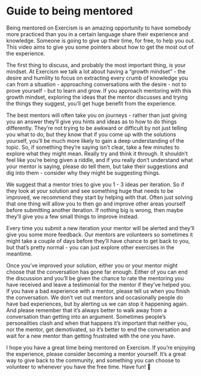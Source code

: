 # Guide to being mentored

Being mentored on Exercism is an amazing opportunity to have somebody more practiced than you in a certain language share their experience and knowledge.
Someone is going to give up their time, for free, to help you out.
This video aims to give you some pointers about how to get the most out of the experience.

The first thing to discuss, and probably the most important thing, is your mindset.
At Exercism we talk a lot about having a “growth mindset” - the desire and humility to focus on extracting every crumb of knowledge you can from a situation - approaching conversations with the desire - not to prove yourself - but to learn and grow.
If you approach mentoring with this growth mindset, exploring the ideas that the mentor discusses and trying the things they suggest, you’ll get huge benefit from the experience.

The best mentors will often take you on journeys - rather than just giving you an answer they’ll give you hints and ideas as to how to do things differently.
They’re not trying to be awkward or difficult by not just telling you what to do, but they know that if you come up with the solutions yourself, you’ll be much more likely to gain a deep understanding of the topic.
So, if something they’re saying isn’t clear, take a few minutes to explore what they might mean.
Really try and think it through.
It shouldn’t feel like you’re being given a riddle, and if you really don’t understand what your mentor is saying, please do tell them, but take their suggestions and dig into them - consider why they might be suggesting things.

We suggest that a mentor tries to give you 1 - 3 ideas per iteration.
So if they look at your solution and see something huge that needs to be improved, we recommend they start by helping with that.
Often just solving that one thing will allow you to then go and improve other areas yourself before submitting another iteration.
If nothing big is wrong, then maybe they’ll give you a few small things to improve instead.

Every time you submit a new iteration your mentor will be alerted and they’ll give you some more feedback.
Our mentors are volunteers so sometimes it might take a couple of days before they’ll have chance to get back to you, but that’s pretty normal - you can just explore other exercises in the meantime.

Once you’ve improved your solution, either you or your mentor might choose that the conversation has gone far enough.
Either of you can end the discussion and you’ll be given the chance to rate the mentoring you have received and leave a testimonial for the mentor if they’ve helped you.
If you have a bad experience with a mentor, please tell us when you finish the conversation.
We don’t vet out mentors and occasionally people do have bad experiences, but by alerting us we can stop it happening again.
And please remember that it’s always better to walk away from a conversation than getting into an argument.
Sometimes people’s personalities clash and when that happens it’s important that neither you, nor the mentor, get demotivated, so it’s better to end the conversation and wait for a new mentor than getting frustrated with the one you have.

I hope you have a great time being mentored on Exercism.
If you’re enjoying the experience, please consider becoming a mentor yourself.
It’s a great way to give back to the community, and something you can choose to volunteer to whenever you have the free time.
Have fun! 🎉
